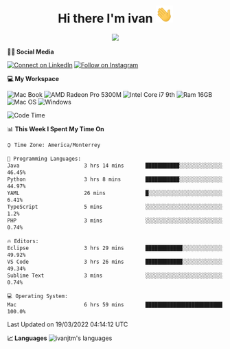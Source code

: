 <h1 align="center">Hi there I'm ivan <img src="https://raw.githubusercontent.com/ABSphreak/ABSphreak/master/gifs/Hi.gif" width="40px" /></h1>
<div align="center">
<img src="http://github-readme-streak-stats.herokuapp.com?user=ivanjtm&hide_border=true&background=00000000&border=FFFFFF00&sideNums=A8A8A8&sideLabels=A8A8A8&currStreakNum=FFC93C&dates=A8A8A8)](https://git.io/streak-stats"/>
</div>

**👦🏻 Social Media**

[![Connect on LinkedIn](https://img.shields.io/badge/LinkedIn-%230077B5.svg?&style=flat-square&logo=linkedin&logoColor=white)](https://www.linkedin.com/in/ivanjtm)
[![Follow on Instagram](https://img.shields.io/badge/Instagram-E4405F?style=flat-square&logo=instagram&logoColor=white)](https://www.instagram.com/ivanjtm)

**💻 My Workspace**

![Mac Book](https://img.shields.io/badge/Apple-MacBook_Pro_2019-999999?style=flat-square&logo=apple&logoColor=white)
![AMD Radeon Pro 5300M](https://img.shields.io/badge/AMD-Radeon_Pro_5300M-ED1C24?style=flat-square&logo=amd&logoColor=white)
![Intel Core i7 9th](https://img.shields.io/badge/Intel-Core_i7_9th-0071C5?style=flat-square&logo=intel&logoColor=white)
![Ram 16GB](https://img.shields.io/badge/RAM-16GB-230071C5?style=flat-square&logoColor=white)
![Mac OS](https://img.shields.io/badge/Mac%20OS-000000?style=flat-square&logo=apple&logoColor=white)
![Windows](https://img.shields.io/badge/Windows-0078D6?style=flat-square&logo=windows&logoColor=white)


<!--START_SECTION:waka-->
![Code Time](http://img.shields.io/badge/Code%20Time-639%20hrs%2022%20mins-blue)

📊 **This Week I Spent My Time On** 

```text
⌚︎ Time Zone: America/Monterrey

💬 Programming Languages: 
Java                     3 hrs 14 mins       ███████████░░░░░░░░░░░░░░   46.45% 
Python                   3 hrs 8 mins        ███████████░░░░░░░░░░░░░░   44.97% 
YAML                     26 mins             █░░░░░░░░░░░░░░░░░░░░░░░░   6.41% 
TypeScript               5 mins              ░░░░░░░░░░░░░░░░░░░░░░░░░   1.2% 
PHP                      3 mins              ░░░░░░░░░░░░░░░░░░░░░░░░░   0.74%

🔥 Editors: 
Eclipse                  3 hrs 29 mins       ████████████░░░░░░░░░░░░░   49.92% 
VS Code                  3 hrs 26 mins       ████████████░░░░░░░░░░░░░   49.34% 
Sublime Text             3 mins              ░░░░░░░░░░░░░░░░░░░░░░░░░   0.74%

💻 Operating System: 
Mac                      6 hrs 59 mins       █████████████████████████   100.0%

```


 Last Updated on 19/03/2022 04:14:12 UTC
<!--END_SECTION:waka-->
**📈 Languages**
 ![ivanjtm's languages](https://wakatime.com/share/@ivanjtm/a32f83c6-d0c9-49a4-a5ae-d0440b950377.svg)
